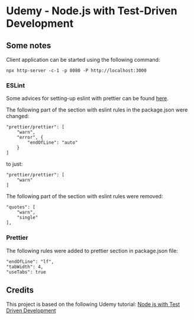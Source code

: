 # Udemy - Node.js with Test-Driven Development

## Some notes
Client application can be started using the following command:

    npx http-server -c-1 -p 8080 -P http://localhost:3000

### ESLint
Some advices for setting-up eslint with prettier can be found [here](https://stackoverflow.com/questions/53516594/why-do-i-keep-getting-delete-cr-prettier-prettier).

The following part of the section with eslint rules in the package.json were changed:

    "prettier/prettier": [
	    "warn",
        "error", {
            "endOfLine": "auto"
        }
    ]

to just:

    "prettier/prettier": [
	    "warn"
    ]

The following part of the section with eslint rules  were removed:

    "quotes": [
        "warn",
        "single"
    ],

### Prettier
The following rules were added to prettier section in package.json file:

    "endOfLine": "lf",
    "tabWidth": 4,
    "useTabs": true

## Credits
This project is based on the following Udemy tutorial: [Node js with Test Driven Development](https://www.udemy.com/course/test-driven-development-with-nodejs)